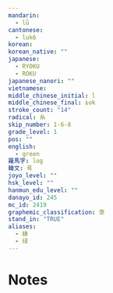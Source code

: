```yaml
---
mandarin:
  - lǜ
cantonese:
  - luk6
korean:
korean_native: ""
japanese:
  - RYOKU
  - ROKU
japanese_nanori: ""
vietnamese:
middle_chinese_initial: l
middle_chinese_final: ɨok
stroke_count: "14"
radical: 糸
skip_number: 1-6-8
grade_level: 1
pos: ""
english:
  - green
羅馬字: log
韓文: 록
joyo_level: ""
hsk_level: ""
hanmun_edu_level: ""
danayo_id: 245
mc_id: 2419
graphemic_classification: 彔
stand_in: "TRUE"
aliases:
  - 綠
  - 绿
---
```


# Notes
